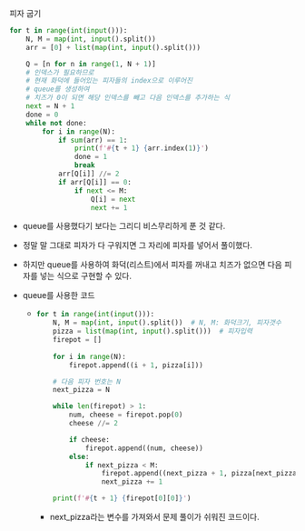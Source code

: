 피자 굽기

``` python
for t in range(int(input())):
    N, M = map(int, input().split())
    arr = [0] + list(map(int, input().split()))

    Q = [n for n in range(1, N + 1)]
    # 인덱스가 필요하므로
    # 현재 화덕에 들어있는 피자들의 index으로 이루어진
    # queue를 생성하여
    # 치즈가 0이 되면 해당 인덱스를 빼고 다음 인덱스를 추가하는 식
    next = N + 1
    done = 0
    while not done:
        for i in range(N):
            if sum(arr) == 1:
                print(f'#{t + 1} {arr.index(1)}')
                done = 1
                break
            arr[Q[i]] //= 2
            if arr[Q[i]] == 0:
                if next <= M:
                    Q[i] = next
                    next += 1

```

- queue를 사용했다기 보다는 그리디 비스무리하게 푼 것 같다.

- 정말 말 그대로 피자가 다 구워지면 그 자리에 피자를 넣어서 풀이했다.

- 하지만 queue를 사용하여 화덕(리스트)에서 피자를 꺼내고 치즈가 없으면 다음 피자를 넣는 식으로 구현할 수 있다.

- queue를 사용한 코드

  - ```python
    for t in range(int(input())):
        N, M = map(int, input().split())  # N, M: 화덕크기, 피자갯수
        pizza = list(map(int, input().split()))  # 피자입력
        firepot = []
     
    	for i in range(N):
            firepot.append((i + 1, pizza[i]))
    
        # 다음 피자 번호는 N
        next_pizza = N
    
        while len(firepot) > 1:
            num, cheese = firepot.pop(0)
            cheese //= 2
    
            if cheese:
                firepot.append((num, cheese))
            else:
                if next_pizza < M:
                    firepot.append((next_pizza + 1, pizza[next_pizza]))
                    next_pizza += 1
    
        print(f'#{t + 1} {firepot[0][0]}')
    ```

    - next_pizza라는 변수를 가져와서 문제 풀이가 쉬워진 코드이다.